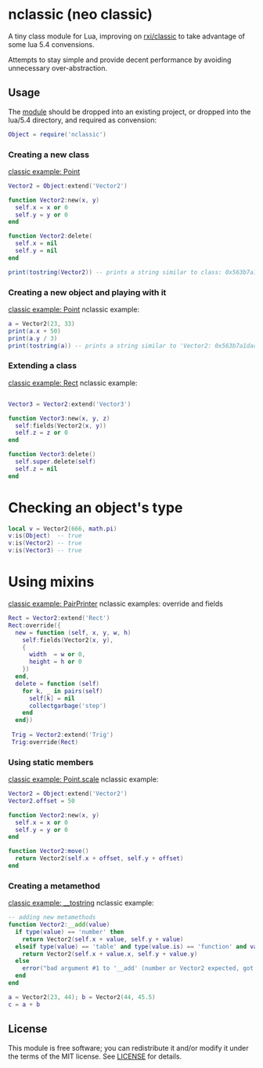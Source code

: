 # nclassic (neo classic)
A tiny class module for Lua, improving on [rxi/classic](https://github.com/rxi/classic) to take advantage of some lua 5.4 convensions. 

Attempts to stay simple and provide decent performance by avoiding unnecessary over-abstraction.

## Usage
The [module](https://github.com/ImpishDeathTech/nclassic/blob/master/nclassic.lua) should be dropped into an existing project, or dropped into the lua/5.4 directory, and required as convension:
```lua
Object = require('nclassic')
```

### Creating a new class
[classic example: Point](https://github.com/rxi/classic/README.md)
```lua
Vector2 = Object:extend('Vector2')

function Vector2:new(x, y)
  self.x = x or 0
  self.y = y or 0
end

function Vector2:delete(
  self.x = nil
  self.y = nil
end

print(tostring(Vector2)) -- prints a string similar to class: 0x563b7a1dacc0
```

### Creating a new object and playing with it
[classic example: Point](https://github.com/rxi/classic/README.md)
nclassic example:
```lua
a = Vector2(23, 33)
print(a.x + 50)
print(a.y / 3)
print(tostring(a)) -- prints a string similar to 'Vector2: 0x563b7a1dacc0' or 'object: 0x563b7a1dacc0' depending on if a string was provided to 
```

### Extending a class
[classic example: Rect](https://github.com/rxi/classic/README.md)
nclassic example:
```lua

Vector3 = Vector2:extend('Vector3')

function Vector3:new(x, y, z)
  self:fields(Vector2(x, y))
  self.z = z or 0
end

function Vector3:delete()
  self.super.delete(self)
  self.z = nil
end
```

# Checking an object's type
```lua
local v = Vector2(666, math.pi)
v:is(Object)  -- true
v:is(Vector2) -- true
v:is(Vector3) -- true
```

# Using mixins
[classic example: PairPrinter](https://github.com/rxi/classic/README.md)
nclassic examples: override and fields

```lua
Rect = Vector2:extend('Rect')
Rect:override({
  new = function (self, x, y, w, h)
    self:fields(Vector2(x, y),
    {
      width  = w or 0,
      height = h or 0
    })
  end,
  delete = function (self)
    for k, _ in pairs(self)
      self[k] = nil
      collectgarbage('step')
    end
  end})
 
 Trig = Vector2:extend('Trig')
 Trig:override(Rect)
```

### Using static members
[classic example: Point.scale](https://github.com/rxi/classic)
nclassic example:
```lua
Vector2 = Object:extend('Vector2')
Vector2.offset = 50

function Vector2:new(x, y)
  self.x = x or 0
  self.y = y or 0
end

function Vector2:move()
  return Vector2(self.x + offset, self.y + offset)
end
```

### Creating a metamethod
[classic example: __tostring](https://github.com/rxi/classic/README.md)
nclassic example:
```lua
-- adding new metamethods
function Vector2:__add(value)
  if type(value) == 'number' then
    return Vector2(self.x + value, self.y + value)
  elseif type(value) == 'table' and type(value.is) == 'function' and value:is(Vector2) then
    return Vector2(self.x + value.x, self.y + value.y)
  else 
    error("bad argument #1 to '__add' (number or Vector2 expected, got "..type(value) ..")")
  end
end

a = Vector2(23, 44); b = Vector2(44, 45.5)
c = a + b
```

## License
This module is free software; you can redistribute it and/or modify it under the terms of the MIT license. See [LICENSE](https://github.com/ImpishDeathTech/nclassic/blob/master/LICENSE) for details.
